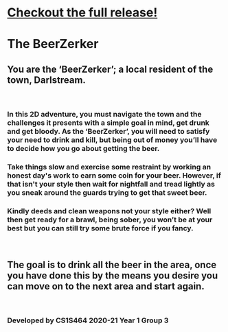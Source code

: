 # [Checkout the full release!](https://github.com/PlaceholderGames/2020-yr1-group-3/releases/1.0.0)

# The BeerZerker
## You are the ‘BeerZerker’; a local resident of the town, Darlstream. 

<br />

### In this 2D adventure, you must navigate the town and the challenges it presents with a simple goal in mind, get drunk and get bloody. As the ‘BeerZerker’, you will need to satisfy your need to drink and kill, but being out of money you’ll have to decide how you go about getting the beer.
### Take things slow and exercise some restraint by working an honest day's work to earn some coin for your beer. However, if that isn't your style then wait for nightfall and tread lightly as you sneak around the guards trying to get that sweet beer.
### Kindly deeds and clean weapons not your style either? Well then get ready for a brawl, being sober, you won’t be at your best but you can still try some brute force if you fancy.

<br />

## The goal is to drink all the beer in the area, once you have done this by the means you desire you can move on to the next area and start again.

<br />

### Developed by CS1S464 2020-21 Year 1 Group 3
